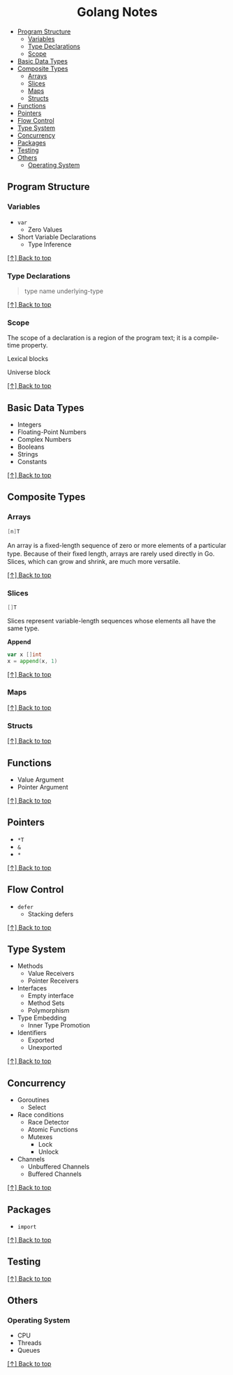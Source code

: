 <h1 align="center">Golang Notes</h1>

- [Program Structure](#program-tructure)
  - [Variables](#variables)
  - [Type Declarations](#type-declarations)
  - [Scope](#scope)
- [Basic Data Types](#basic-data-types)
- [Composite Types](#composite-types)
  - [Arrays](#arrays)
  - [Slices](#slices)
  - [Maps](#maps)
  - [Structs](#structs)
- [Functions](#functions)
- [Pointers](#pointers)
- [Flow Control](#flow-control)
- [Type System](#type-system)
- [Concurrency](#concurrency)
- [Packages](#packages)
- [Testing](#testing)
- [Others](#others)
  - [Operating System](#operating-system)

## Program Structure

### Variables

- `var`
  - Zero Values
- Short Variable Declarations
  - Type Inference

[[↑] Back to top](#golang-notes)

### Type Declarations

> type name underlying-type

[[↑] Back to top](#golang-notes)

### Scope

The scope of a declaration is a region of the program text; it is a compile-time property.

Lexical blocks

Universe block

[[↑] Back to top](#golang-notes)

## Basic Data Types

- Integers
- Floating-Point Numbers
- Complex Numbers
- Booleans
- Strings
- Constants

[[↑] Back to top](#golang-notes)

## Composite Types

### Arrays

```go
[n]T
```

An array is a ﬁxed-length sequence of zero or more elements of a particular type. Because of their ﬁxed length, arrays are rarely used directly in Go. Slices, which can grow and shrink, are much more versatile.

[[↑] Back to top](#golang-notes)

### Slices

```go
[]T
```

Slices represent variable-length sequences whose elements all have the same type.

**Append**

```go
var x []int
x = append(x, 1)
```

[[↑] Back to top](#golang-notes)

### Maps

[[↑] Back to top](#golang-notes)

### Structs

[[↑] Back to top](#golang-notes)

## Functions

- Value Argument
- Pointer Argument

[[↑] Back to top](#golang-notes)

## Pointers

- `*T`
- `&`
- `*`

[[↑] Back to top](#golang-notes)

## Flow Control

- `defer`
  - Stacking defers

[[↑] Back to top](#golang-notes)

## Type System

- Methods
  - Value Receivers
  - Pointer Receivers
- Interfaces
  - Empty interface
  - Method Sets
  - Polymorphism
- Type Embedding
  - Inner Type Promotion
- Identifiers
  - Exported
  - Unexported

[[↑] Back to top](#golang-notes)

## Concurrency

- Goroutines
  - Select
- Race conditions
  - Race Detector
  - Atomic Functions
  - Mutexes
    - Lock
    - Unlock
- Channels
  - Unbuffered Channels
  - Buffered Channels

[[↑] Back to top](#golang-notes)

## Packages

- `import`

[[↑] Back to top](#golang-notes)

## Testing

[[↑] Back to top](#golang-notes)

## Others

### Operating System

- CPU
- Threads
- Queues

[[↑] Back to top](#golang-notes)
